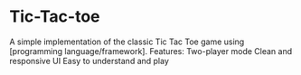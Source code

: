 # Tic-Tac-toe
A simple implementation of the classic Tic Tac Toe game using [programming language/framework].  Features: Two-player mode Clean and responsive UI Easy to understand and play
